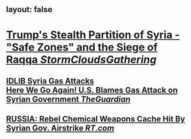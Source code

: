 layout: false
---
# [Trump's Stealth Partition of Syria <span class="title-divider">-</span> "Safe Zones" and the Siege of Raqqa *StormCloudsGathering*](/trumps-stealth-partition-of-syria)
## [IDLIB Syria Gas Attacks <br /> **Here We Go Again!** U.S. Blames Gas Attack on Syrian Government *TheGuardian*](https://www.theguardian.com/world/2017/apr/04/syria-chemical-attack-idlib-province)
## [RUSSIA: Rebel Chemical Weapons Cache Hit By Syrian Gov. Airstrike *RT.com*](https://www.rt.com/news/383522-syria-idlib-warehouse-strike-chemical/)